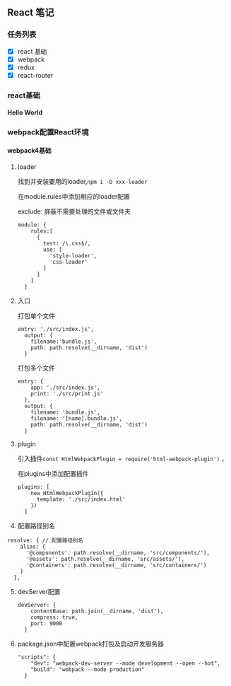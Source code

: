 ##                            React 笔记

### 任务列表

- [x] react 基础
- [x] webpack
- [x] redux
- [x] react-router

### react基础

#### Hello World



### webpack配置React环境

#### webpack4基础

1. loader

   找到并安装要用的loader,`npm i -D xxx-loader`

   在module.rules中添加相应的loader配置

   exclude: 屏蔽不需要处理的文件或文件夹

   ```
   module: {
       rules:[
         {
           test: /\.css$/,
           use: [
             'style-loader',
             'css-loader'
           ]
         }
       ]
     }
   ```

   

2. 入口

   打包单个文件

   ```
   entry: './src/index.js',
     output: {
       filename:'bundle.js',
       path: path.resolve(__dirname, 'dist')
     }
   ```

   打包多个文件

   ```
   entry: {
       app: './src/index.js',
       print: './src/print.js'
     },
     output: {
       filename: 'bundle.js',
       filename: '[name].bundle.js',
       path: path.resolve(__dirname, 'dist')
     }
   ```

   

3. plugin

    引入插件`const HtmlWebpackPlugin = require('html-webpack-plugin')` ，

   在plugins中添加配置插件

   ```
   plugins: [
       new HtmlWebpackPlugin({
         template: './src/index.html'
       })
     ]
   ```

   

4.  配置路径别名

   ```
   resolve: { // 配置路径别名
       alias: {
         '@components': path.resolve(__dirname, 'src/components/'),
         '@assets': path.resolve(__dirname, 'src/assets/'),
         '@containers': path.resolve(__dirname, 'src/containers/')
       }
     },
   ```

   

5. devServer配置

   ```
   devServer: {
       contentBase: path.join(__dirname, 'dist'),
       compress: true,
       port: 9000
     }
   ```

   

6. package.json中配置webpack打包及启动开发服务器

   ```
   "scripts": {
       "dev": "webpack-dev-server --mode development --open --hot",
       "build": "webpack --mode production"
     }
   ```

    

    